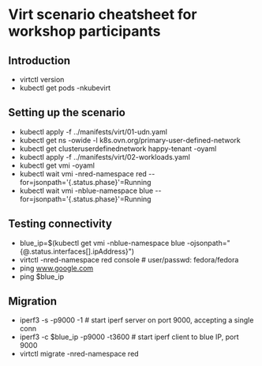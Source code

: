 # Virt scenario cheatsheet for workshop participants

## Introduction
- virtctl version
- kubectl get pods -nkubevirt

## Setting up the scenario
- kubectl apply -f ../manifests/virt/01-udn.yaml
- kubectl get ns -owide -l k8s.ovn.org/primary-user-defined-network
- kubectl get clusteruserdefinednetwork happy-tenant -oyaml
- kubectl apply -f ../manifests/virt/02-workloads.yaml
- kubectl get vmi -oyaml
- kubectl wait vmi -nred-namespace red --for=jsonpath='{.status.phase}'=Running
- kubectl wait vmi -nblue-namespace blue --for=jsonpath='{.status.phase}'=Running

## Testing connectivity
- blue_ip=$(kubectl get vmi -nblue-namespace blue -ojsonpath="{@.status.interfaces[].ipAddress}")
- virtctl -nred-namespace red console # user/passwd: fedora/fedora
- ping www.google.com
- ping $blue_ip

## Migration
- iperf3 -s -p9000 -1 # start iperf server on port 9000, accepting a single conn
- iperf3 -c $blue_ip -p9000 -t3600 # start iperf client to blue IP, port 9000
- virtctl migrate -nred-namespace red

